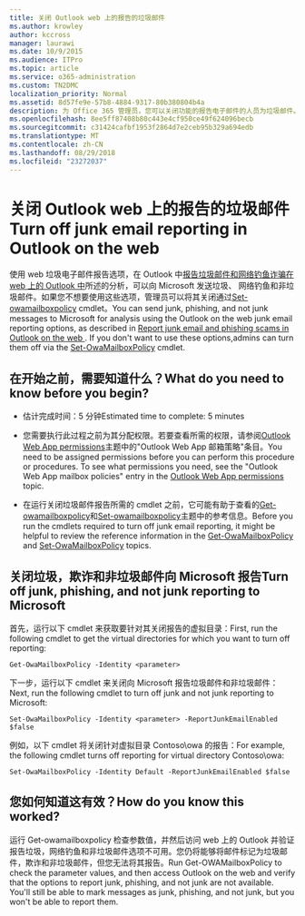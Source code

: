 ```yaml
---
title: 关闭 Outlook web 上的报告的垃圾邮件
ms.author: krowley
author: kccross
manager: laurawi
ms.date: 10/9/2015
ms.audience: ITPro
ms.topic: article
ms.service: o365-administration
ms.custom: TN2DMC
localization_priority: Normal
ms.assetid: 8d57fe9e-57b8-4884-9317-80b380804b4a
description: 为 Office 365 管理员，您可以关闭功能的报告电子邮件的人员为垃圾邮件。
ms.openlocfilehash: 8ee5ff87408b80c443e4cf950ce49f624096becb
ms.sourcegitcommit: c31424cafbf1953f2864d7e2ceb95b329a694edb
ms.translationtype: MT
ms.contentlocale: zh-CN
ms.lasthandoff: 08/29/2018
ms.locfileid: "23272037"
---
```

# <a name="turn-off-junk-email-reporting-in-outlook-on-the-web"></a><span data-ttu-id="8d0d1-103">关闭 Outlook web 上的报告的垃圾邮件</span><span class="sxs-lookup"><span data-stu-id="8d0d1-103">Turn off junk email reporting in Outlook on the web</span></span>

<span data-ttu-id="8d0d1-p101">使用 web 垃圾电子邮件报告选项，在 Outlook 中[报告垃圾邮件和网络钓鱼诈骗在 web 上的 Outlook 中](report-junk-email-and-phishing-scams-in-outlook-on-the-web-eop.md)所述的分析，可以向 Microsoft 发送垃圾、 网络钓鱼和非垃圾邮件。如果您不想要使用这些选项，管理员可以将其关闭通过[Set-owamailboxpolicy](http://technet.microsoft.com/library/530166f7-ab42-4609-ba73-9b5a39b567be.aspx) cmdlet。</span><span class="sxs-lookup"><span data-stu-id="8d0d1-p101">You can send junk, phishing, and not junk messages to Microsoft for analysis using the Outlook on the web junk email reporting options, as described in [Report junk email and phishing scams in Outlook on the web ](report-junk-email-and-phishing-scams-in-outlook-on-the-web-eop.md). If you don't want to use these options,admins can turn them off via the [Set-OwaMailboxPolicy](http://technet.microsoft.com/library/530166f7-ab42-4609-ba73-9b5a39b567be.aspx) cmdlet.</span></span> 
  
## <a name="what-do-you-need-to-know-before-you-begin"></a><span data-ttu-id="8d0d1-106">在开始之前，需要知道什么？</span><span class="sxs-lookup"><span data-stu-id="8d0d1-106">What do you need to know before you begin?</span></span>
<span data-ttu-id="8d0d1-107"><a name="sectionSection0"> </a></span><span class="sxs-lookup"><span data-stu-id="8d0d1-107"></span></span>

- <span data-ttu-id="8d0d1-108">估计完成时间：5 分钟</span><span class="sxs-lookup"><span data-stu-id="8d0d1-108">Estimated time to complete: 5 minutes</span></span>
    
- <span data-ttu-id="8d0d1-p102">您需要执行此过程之前为其分配权限。若要查看所需的权限，请参阅[Outlook Web App permissions](http://technet.microsoft.com/library/57eca42a-5a7f-4c65-89f0-7a84f2dbea19.aspx#OutlookWebApp)主题中的"Outlook Web App 邮箱策略"条目。</span><span class="sxs-lookup"><span data-stu-id="8d0d1-p102">You need to be assigned permissions before you can perform this procedure or procedures. To see what permissions you need, see the "Outlook Web App mailbox policies" entry in the [Outlook Web App permissions](http://technet.microsoft.com/library/57eca42a-5a7f-4c65-89f0-7a84f2dbea19.aspx#OutlookWebApp) topic.</span></span> 
    
- <span data-ttu-id="8d0d1-111">在运行关闭垃圾邮件报告所需的 cmdlet 之前，它可能有助于查看的[Get-owamailboxpolicy](http://technet.microsoft.com/library/bdd580d3-8812-4b4a-93e8-c6401b0d2f0f.aspx)和[Set-owamailboxpolicy](http://technet.microsoft.com/library/530166f7-ab42-4609-ba73-9b5a39b567be.aspx)主题中的参考信息。</span><span class="sxs-lookup"><span data-stu-id="8d0d1-111">Before you run the cmdlets required to turn off junk email reporting, it might be helpful to review the reference information in the [Get-OwaMailboxPolicy](http://technet.microsoft.com/library/bdd580d3-8812-4b4a-93e8-c6401b0d2f0f.aspx) and [Set-OwaMailboxPolicy](http://technet.microsoft.com/library/530166f7-ab42-4609-ba73-9b5a39b567be.aspx) topics.</span></span> 
    
## <a name="turn-off-junk-phishing-and-not-junk-reporting-to-microsoft"></a><span data-ttu-id="8d0d1-112">关闭垃圾，欺诈和非垃圾邮件向 Microsoft 报告</span><span class="sxs-lookup"><span data-stu-id="8d0d1-112">Turn off junk, phishing, and not junk reporting to Microsoft</span></span>
<span data-ttu-id="8d0d1-113"><a name="sectionSection1"> </a></span><span class="sxs-lookup"><span data-stu-id="8d0d1-113"></span></span>

<span data-ttu-id="8d0d1-114">首先，运行以下 cmdlet 来获取要针对其关闭报告的虚拟目录：</span><span class="sxs-lookup"><span data-stu-id="8d0d1-114">First, run the following cmdlet to get the virtual directories for which you want to turn off reporting:</span></span>
  
```
Get-OwaMailboxPolicy -Identity <parameter>
```

<span data-ttu-id="8d0d1-115">下一步，运行以下 cmdlet 来关闭向 Microsoft 报告垃圾邮件和非垃圾邮件：</span><span class="sxs-lookup"><span data-stu-id="8d0d1-115">Next, run the following cmdlet to turn off junk and not junk reporting to Microsoft:</span></span>
  
```
Set-OwaMailboxPolicy -Identity <parameter> -ReportJunkEmailEnabled $false
```

<span data-ttu-id="8d0d1-116">例如，以下 cmdlet 将关闭针对虚拟目录 Contoso\owa 的报告：</span><span class="sxs-lookup"><span data-stu-id="8d0d1-116">For example, the following cmdlet turns off reporting for virtual directory Contoso\owa:</span></span>
  
```
Set-OwaMailboxPolicy -Identity Default -ReportJunkEmailEnabled $false
```

## <a name="how-do-you-know-this-worked"></a><span data-ttu-id="8d0d1-117">您如何知道这有效？</span><span class="sxs-lookup"><span data-stu-id="8d0d1-117">How do you know this worked?</span></span>
<span data-ttu-id="8d0d1-118"><a name="sectionSection2"> </a></span><span class="sxs-lookup"><span data-stu-id="8d0d1-118"></span></span>

<span data-ttu-id="8d0d1-p103">运行 Get-owamailboxpolicy 检查参数值，并然后访问 web 上的 Outlook 并验证报告垃圾，网络钓鱼和非垃圾邮件选项不可用。您仍将能够将邮件标记为垃圾邮件，欺诈和非垃圾邮件，但您无法将其报告。</span><span class="sxs-lookup"><span data-stu-id="8d0d1-p103">Run Get-OWAMailboxPolicy to check the parameter values, and then access Outlook on the web and verify that the options to report junk, phishing, and not junk are not available. You'll still be able to mark messages as junk, phishing, and not junk, but you won't be able to report them.</span></span> 
  

